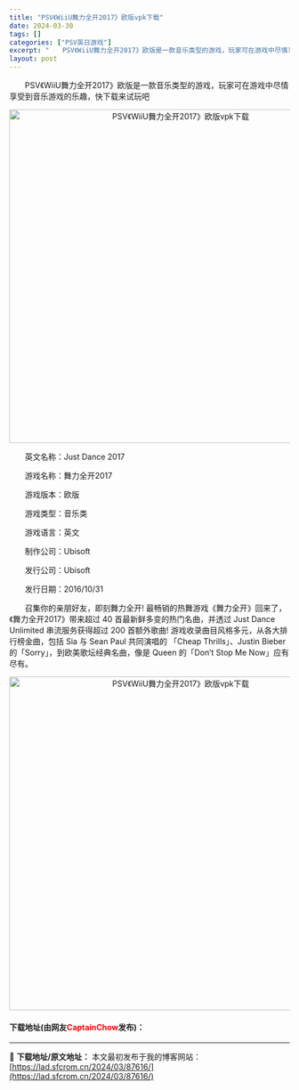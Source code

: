 ```yaml
---
title: "PSV《WiiU舞力全开2017》欧版vpk下载"
date: 2024-03-30
tags: []
categories: ["PSV英日游戏"]
excerpt: "　　PSV《WiiU舞力全开2017》欧版是一款音乐类型的游戏，玩家可在游戏中尽情享受到音乐游戏的乐趣，快下载来试玩吧 　　英文名称：Just Dance 2017 　　游戏名称：舞力全开2017 　　游戏版本：欧版 　　游戏类型：音乐类 　　游戏语言：英文 　　制作公司：Ubisoft 　　发行公&hellip;"
layout: post
---
```


 <p>　　PSV《WiiU舞力全开2017》欧版是一款音乐类型的游戏，玩家可在游戏中尽情享受到音乐游戏的乐趣，快下载来试玩吧</p> <p align="center"><img align="" border="0" src="https://lad.sfcrom.cn/wp-content/uploads/2024/03/20240330_66077087dcef0.webp" width="600" alt="PSV《WiiU舞力全开2017》欧版vpk下载" /></p> <p>　　英文名称：Just Dance 2017</p> <p>　　游戏名称：舞力全开2017</p> <p>　　游戏版本：欧版</p> <p>　　游戏类型：音乐类</p> <p>　　游戏语言：英文</p> <p>　　制作公司：Ubisoft</p> <p>　　发行公司：Ubisoft</p> <p>　　发行日期：2016/10/31</p> <p>　　召集你的亲朋好友，即刻舞力全开! 最畅销的热舞游戏《舞力全开》回来了，《舞力全开2017》带来超过 40 首最新鲜多变的热门名曲，并透过 Just Dance Unlimited 串流服务获得超过 200 首额外歌曲! 游戏收录曲目风格多元，从各大排行榜金曲，包括 Sia 与 Sean Paul 共同演唱的 「Cheap Thrills」、Justin Bieber 的「Sorry」，到欧美歌坛经典名曲，像是 Queen 的「Don&rsquo;t Stop Me Now」应有尽有。</p> <p align="center"><img align="" border="0" src="https://lad.sfcrom.cn/wp-content/uploads/2024/03/20240330_660770883e0d3.webp" width="600" alt="PSV《WiiU舞力全开2017》欧版vpk下载" /></p> <p><h4>下载地址(由网友<font color="red">CaptainChow</font>发布)：</h4></p> 

---
📖 **下载地址/原文地址：** 本文最初发布于我的博客网站：[https://lad.sfcrom.cn/2024/03/87616/](https://lad.sfcrom.cn/2024/03/87616/)
